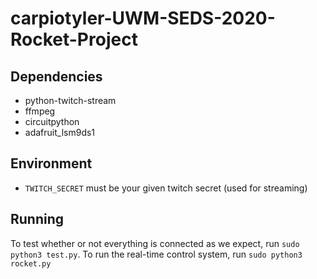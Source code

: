 # carpiotyler-UWM-SEDS-2020-Rocket-Project

## Dependencies
* python-twitch-stream
* ffmpeg
* circuitpython
* adafruit_lsm9ds1

## Environment
* `TWITCH_SECRET` must be your given twitch secret (used for streaming)
## Running
To test whether or not everything is connected as we expect, run `sudo python3 test.py`. To
run the real-time control system, run `sudo python3 rocket.py`
